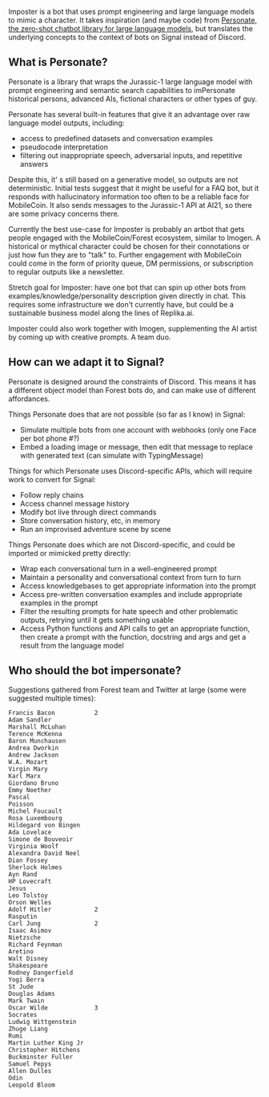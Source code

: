 Imposter is a bot that uses prompt engineering and large language models to mimic a character. It takes inspiration (and maybe code) from [Personate, the zero-shot chatbot library for large language models](https://github.com/ckoshka/personate), but translates the underlying concepts to the context of bots on Signal instead of Discord.

## What is Personate? 
Personate is a library that wraps the Jurassic-1 large language model with prompt engineering and semantic search capabilities to imPersonate historical persons, advanced AIs, fictional characters or other types of guy.

Personate has several built-in features that give it an advantage over raw language model outputs, including:
- access to predefined datasets and conversation examples
- pseudocode interpretation
- filtering out inappropriate speech, adversarial inputs, and repetitive answers

Despite this, it' s still based on a generative model, so outputs are not deterministic. Initial tests suggest that it might be useful for a FAQ bot, but it responds with hallucinatory information too often to be a reliable face for MobileCoin. It also sends messages to the Jurassic-1 API at AI21, so there are some privacy concerns there.

Currently the best use-case for Imposter is probably an artbot that gets people engaged with the MobileCoin/Forest ecosystem, similar to Imogen. A historical or mythical character could be chosen for their connotations or just how fun they are to "talk" to. Further engagement with MobileCoin could come in the form of priority queue, DM permissions, or subscription to regular outputs like a newsletter.

Stretch goal for Imposter: have one bot that can spin up other bots from examples/knowledge/personality description given directly in chat. This requires some infrastructure we don't currently have, but could be a sustainable business model along the lines of Replika.ai.

Imposter could also work together with Imogen, supplementing the AI artist by coming up with creative prompts. A team duo. 

## How can we adapt it to Signal?
Personate is designed around the constraints of Discord. This means it has a different object model than Forest bots do, and can make use of different affordances. 

Things Personate does that are not possible (so far as I know) in Signal:
- Simulate multiple bots from one account with webhooks (only one Face per bot phone #?)
- Embed a loading image or message, then edit that message to replace with generated text (can simulate with TypingMessage)

Things for which Personate uses Discord-specific APIs, which will require work to convert for Signal:
- Follow reply chains 
- Access channel message history
- Modify bot live through direct commands
- Store conversation history, etc, in memory
- Run an improvised adventure scene by scene

Things Personate does which are not Discord-specific, and could be imported or mimicked pretty directly:
- Wrap each conversational turn in a well-engineered prompt
- Maintain a personality and conversational context from turn to turn
- Access knowledgebases to get appropriate information into the prompt
- Access pre-written conversation examples and include appropriate examples in the prompt
- Filter the resulting prompts for hate speech and other problematic outputs, retrying until it gets something usable
- Access Python functions and API calls to get an appropriate function, then create a prompt with the function, docstring and args and get a result from the language model

## Who should the bot impersonate?
Suggestions gathered from Forest team and Twitter at large (some were suggested multiple times):
```
Francis Bacon 	    	2	
Adam Sandler
Marshall McLuhan
Terence McKenna
Baron Munchausen
Andrea Dworkin
Andrew Jackson
W.A. Mozart
Virgin Mary
Karl Marx
Giordano Bruno
Emmy Noether
Pascal
Poisson
Michel Foucault
Rosa Luxembourg
Hildegard von Bingen
Ada Lovelace
Simone de Bouveoir
Virginia Woolf
Alexandra David Neel
Dian Fossey
Sherlock Holmes
Ayn Rand
HP Lovecraft
Jesus
Leo Tolstoy
Orson Welles
Adolf Hitler    		2
Rasputin
Carl Jung		    	2
Isaac Asimov
Nietzsche
Richard Feynman
Aretino
Walt Disney
Shakespeare
Rodney Dangerfield
Yogi Berra
St Jude
Douglas Adams
Mark Twain
Oscar Wilde 	    	3
Socrates
Ludwig Wittgenstein
Zhuge Liang
Rumi
Martin Luther King Jr
Christopher Hitchens
Buckminster Fuller
Samuel Pepys
Allen Dulles
Odin
Leopold Bloom
```